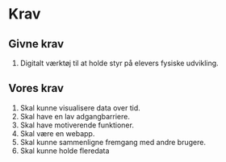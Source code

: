 # Krav
## Givne krav
1. Digitalt værktøj til at holde styr på elevers fysiske udvikling.

## Vores krav
1. Skal kunne visualisere data over tid.
2. Skal have en lav adgangbarriere.
3. Skal have motiverende funktioner.
4. Skal være en webapp.
5. Skal kunne sammenligne fremgang med andre brugere.
6. Skal kunne holde fleredata 
